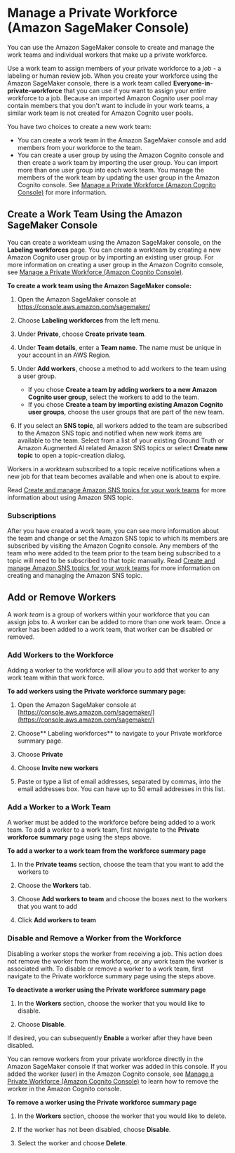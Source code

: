 # Manage a Private Workforce \(Amazon SageMaker Console\)<a name="sms-workforce-management-private-console"></a>

You can use the Amazon SageMaker console to create and manage the work teams and individual workers that make up a private workforce\. 

Use a work team to assign members of your private workforce to a *job* \- a labeling or human review job\. When you create your workforce using the Amazon SageMaker console, there is a work team called **Everyone\-in\-private\-workforce** that you can use if you want to assign your entire workforce to a job\. Because an imported Amazon Cognito user pool may contain members that you don't want to include in your work teams, a similar work team is not created for Amazon Cognito user pools\.

 You have two choices to create a new work team: 
+ You can create a work team in the Amazon SageMaker console and add members from your workforce to the team\. 
+ You can create a user group by using the Amazon Cognito console and then create a work team by importing the user group\. You can import more than one user group into each work team\. You manage the members of the work team by updating the user group in the Amazon Cognito console\. See [Manage a Private Workforce \(Amazon Cognito Console\)](sms-workforce-management-private-cognito.md) for more information\.  

## Create a Work Team Using the Amazon SageMaker Console<a name="create-workteam-sm-console"></a>

You can create a workteam using the Amazon SageMaker console, on the **Labeling workforces** page\. You can create a workteam by creating a new Amazon Cognito user group or by importing an existing user group\. For more information on creating a user group in the Amazon Cognito console, see [Manage a Private Workforce \(Amazon Cognito Console\)](sms-workforce-management-private-cognito.md)\.

**To create a work team using the Amazon SageMaker console:**

1. Open the Amazon SageMaker console at [https://console\.aws\.amazon\.com/sagemaker/](https://console.aws.amazon.com/sagemaker/) 

1. Choose **Labeling workforces** from the left menu\.

1.  Under **Private**, choose **Create private team**\. 

1. Under **Team details**, enter a **Team name**\. The name must be unique in your account in an AWS Region\. 

1. Under **Add workers**, choose a method to add workers to the team using a user group\.
   + If you chose **Create a team by adding workers to a new Amazon Cognito user group**, select the workers to add to the team\. 
   + If you chose **Create a team by importing existing Amazon Cognito user groups**, choose the user groups that are part of the new team\. 

1. If you select an **SNS topic**, all workers added to the team are subscribed to the Amazon SNS topic and notified when new work items are available to the team\. Select from a list of your existing Ground Truth or Amazon Augmented AI related Amazon SNS topics or select **Create new topic** to open a topic\-creation dialog\. 

Workers in a workteam subscribed to a topic receive notifications when a new job for that team becomes available and when one is about to expire\. 

 Read [Create and manage Amazon SNS topics for your work teams](sms-workforce-management-private-sns.md) for more information about using Amazon SNS topic\.

### Subscriptions<a name="subscriptions"></a>

After you have created a work team, you can see more information about the team and change or set the Amazon SNS topic to which its members are subscribed by visiting the Amazon Cognito console\. Any members of the team who were added to the team prior to the team being subscribed to a topic will need to be subscribed to that topic manually\. Read [Create and manage Amazon SNS topics for your work teams](https://docs.aws.amazon.com/sagemaker/latest/dg/sms-workforce-management-private-sns.html) for more information on creating and managing the Amazon SNS topic\. 

## Add or Remove Workers<a name="add-remove-workers-sm"></a>

 A *work team* is a group of workers within your workforce that you can assign jobs to\. A worker can be added to more than one work team\. Once a worker has been added to a work team, that worker can be disabled or removed\.

### Add Workers to the Workforce<a name="add-workers-sm-console"></a>

 Adding a worker to the workforce will allow you to add that worker to any work team within that work force\.  

**To add workers using the Private workforce summary page:**

1. Open the Amazon SageMaker console at [https://console.aws.amazon.com/sagemaker/](https://console.aws.amazon.com/sagemaker/)

1. Choose** Labeling workforces** to navigate to your Private workforce summary page\. 

1. Choose **Private** 

1. Choose **Invite new workers** 

1. Paste or type a list of email addresses, separated by commas, into the email addresses box\. You can have up to 50 email addresses in this list\. 

### Add a Worker to a Work Team<a name="add-worker-workteam-sm-console"></a>

 A worker must be added to the workforce before being added to a work team\. To add a worker to a work team, first navigate to the **Private workforce summary** page using the steps above\. 

**To add a worker to a work team from the workforce summary page**

1. In the **Private teams** section, choose the team that you want to add the workers to 

1. Choose the **Workers** tab\. 

1. Choose **Add workers to team** and choose the boxes next to the workers that you want to add

1. Click **Add workers to team** 

### Disable and Remove a Worker from the Workforce<a name="disable-remove-workers-console"></a>

Disabling a worker stops the worker from receiving a job\. This action does not remove the worker from the workforce, or any work team the worker is associated with\. To disable or remove a worker to a work team, first navigate to the Private workforce summary page using the steps above\. 

**To deactivate a worker using the Private workforce summary page**

1. In the **Workers** section, choose the worker that you would like to disable\. 

1. Choose **Disable**\. 

 If desired, you can subsequently **Enable** a worker after they have been disabled\. 

You can remove workers from your private workforce directly in the Amazon SageMaker console if that worker was added in this console\. If you added the worker \(user\) in the Amazon Cognito console, see [Manage a Private Workforce \(Amazon Cognito Console\)](sms-workforce-management-private-cognito.md) to learn how to remove the worker in the Amazon Cognito console\. 

**To remove a worker using the Private workforce summary page**

1. In the **Workers** section, choose the worker that you would like to delete\. 

1. If the worker has not been disabled, choose **Disable**\.  

1. Select the worker and choose **Delete**\. 